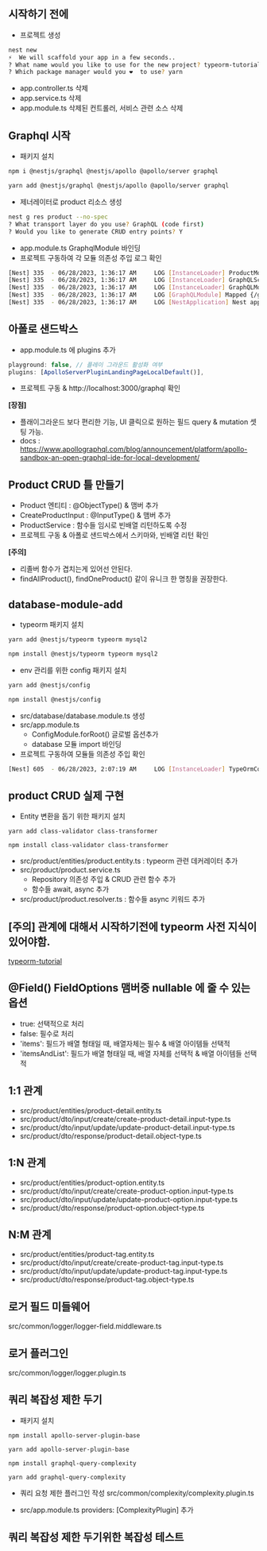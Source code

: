 ## 시작하기 전에

- 프로젝트 생성

```bash
nest new
⚡  We will scaffold your app in a few seconds..
? What name would you like to use for the new project? typeorm-tutorial
? Which package manager would you ❤️  to use? yarn
```

- app.controller.ts 삭제
- app.service.ts 삭제
- app.module.ts 삭제된 컨트롤러, 서비스 관련 소스 삭제

##

## Graphql 시작

- 패키지 설치

```bash
npm i @nestjs/graphql @nestjs/apollo @apollo/server graphql
```

```bash
yarn add @nestjs/graphql @nestjs/apollo @apollo/server graphql
```

- 제너레이터로 product 리소스 생성

```bash
nest g res product --no-spec
? What transport layer do you use? GraphQL (code first)
? Would you like to generate CRUD entry points? Y
```

- app.module.ts GraphqlModule 바인딩
- 프로젝트 구동하여 각 모듈 의존성 주입 로그 확인

```bash
[Nest] 335  - 06/28/2023, 1:36:17 AM     LOG [InstanceLoader] ProductModule dependencies initialized +1ms
[Nest] 335  - 06/28/2023, 1:36:17 AM     LOG [InstanceLoader] GraphQLSchemaBuilderModule dependencies initialized +0ms
[Nest] 335  - 06/28/2023, 1:36:17 AM     LOG [InstanceLoader] GraphQLModule dependencies initialized +1ms
[Nest] 335  - 06/28/2023, 1:36:17 AM     LOG [GraphQLModule] Mapped {/graphql, POST} route +68ms
[Nest] 335  - 06/28/2023, 1:36:17 AM     LOG [NestApplication] Nest application successfully started +1ms
```

##

## 아폴로 샌드박스

- app.module.ts 에 plugins 추가

```javascript
playground: false, // 플레이 그라운드 활성화 여부
plugins: [ApolloServerPluginLandingPageLocalDefault()],
```

- 프로젝트 구동 & http://localhost:3000/graphql 확인

**[장점]**

- 플래이그라운드 보다 편리한 기능, UI 클릭으로 원하는 필드 query & mutation 셋팅 가능.
- docs : https://www.apollographql.com/blog/announcement/platform/apollo-sandbox-an-open-graphql-ide-for-local-development/

##

## Product CRUD 틀 만들기

- Product 엔티티 : @ObjectType() & 맴버 추가
- CreateProductInput : @InputType() & 맴버 추가
- ProductService : 함수들 임시로 빈배열 리턴하도록 수정
- 프로젝트 구동 & 아폴로 샌드박스에서 스키마와, 빈배열 리턴 확인

**[주의]**

- 리졸버 함수가 겹치는게 있어선 안된다.
- findAllProduct(), findOneProduct() 같이 유니크 한 명칭을 권장한다.

## database-module-add

- typeorm 패키지 설치

```bash
yarn add @nestjs/typeorm typeorm mysql2
```

```bash
npm install @nestjs/typeorm typeorm mysql2
```

- env 관리를 위한 config 패키지 설치

```bash
yarn add @nestjs/config
```

```bash
npm install @nestjs/config
```

- src/database/database.module.ts 생성
- src/app.module.ts
  - ConfigModule.forRoot() 글로벌 옵션추가
  - database 모듈 import 바인딩
- 프로젝트 구동하여 모듈들 의존성 주입 확인

```bash
[Nest] 605  - 06/28/2023, 2:07:19 AM     LOG [InstanceLoader] TypeOrmCoreModule dependencies initialized +26ms
```

## product CRUD 실제 구현

- Entity 변환을 돕기 위한 패키지 설치

```shell
yarn add class-validator class-transformer
```

```shell
npm install class-validator class-transformer
```

- src/product/entities/product.entity.ts : typeorm 관련 데커레이터 추가
- src/product/product.service.ts
  - Repository 의존성 주입 & CRUD 관련 함수 추가
  - 함수들 await, async 추가
- src/product/product.resolver.ts : 함수들 async 키워드 추가

##

## [주의] 관계에 대해서 시작하기전에 typeorm 사전 지식이 있어야함.

[typeorm-tutorial](https://github.com/mysohodevelop/typeorm-tutorial)

##

## @Field() FieldOptions 맴버중 nullable 에 줄 수 있는 옵션

- true: 선택적으로 처리
- false: 필수로 처리
- 'items': 필드가 배열 형태일 때, 배열자체는 필수 & 배열 아이템들 선택적
- 'itemsAndList': 필드가 배열 형태일 때, 배열 자체를 선택적 & 배열 아이템들 선택적

##

## 1:1 관계

- src/product/entities/product-detail.entity.ts
- src/product/dto/input/create/create-product-detail.input-type.ts
- src/product/dto/input/update/update-product-detail.input-type.ts
- src/product/dto/response/product-detail.object-type.ts

##

## 1:N 관계

- src/product/entities/product-option.entity.ts
- src/product/dto/input/create/create-product-option.input-type.ts
- src/product/dto/input/update/update-product-option.input-type.ts
- src/product/dto/response/product-option.object-type.ts

##

## N:M 관계

- src/product/entities/product-tag.entity.ts
- src/product/dto/input/create/create-product-tag.input-type.ts
- src/product/dto/input/update/update-product-tag.input-type.ts
- src/product/dto/response/product-tag.object-type.ts

##

## 로거 필드 미들웨어

src/common/logger/logger-field.middleware.ts

##

## 로거 플러그인

src/common/logger/logger.plugin.ts

##

## 쿼리 복잡성 제한 두기

- 패키지 설치

```shell
npm install apollo-server-plugin-base
```

```shell
yarn add apollo-server-plugin-base
```

```shell
npm install graphql-query-complexity
```

```shell
yarn add graphql-query-complexity
```

- 쿼리 요청 제한 플러그인 작성
  src/common/complexity/complexity.plugin.ts

- src/app.module.ts providers: [ComplexityPlugin] 추가

##

## 쿼리 복잡성 제한 두기위한 복잡성 테스트

##
